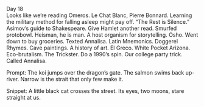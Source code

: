 Day 18  
Looks like we’re reading Omeros. Le Chat Blanc, Pierre Bonnard. Learning the military method for falling asleep might pay off. “The Rest is Silence.” Asimov’s guide to Shakespeare. Give Hamlet another read. Smurfed protobowl. Heisman, he is man. A host organism for storytelling. Osho. Went down to buy groceries. Texted Annalisa. Latin Mnemonics. Doggerel Rhymes. Cave paintings. A history of art. El Greco. White Pocket Arizona. Eco-brutalism. The Trickster. Do a 1990’s spin. Our college party trick. Called Annalisa. 

Prompt: The koi jumps over the dragon’s gate. The salmon swims back up-river. Narrow is the strait that only few make it. 

Snippet: A little black cat crosses the street. Its eyes, two moons, stare straight at us.
